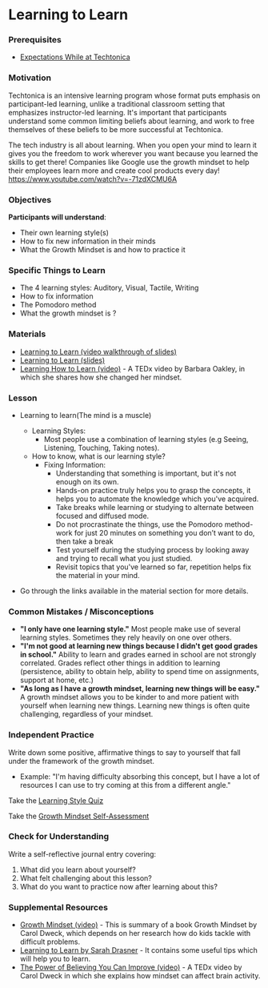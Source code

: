 # Learning to Learn

### Prerequisites

- [Expectations While at Techtonica](https://docs.google.com/document/d/1IWny-IXB-XDWW21l3JODwPuh1QOVBFQbii_DjvF0g00/edit?usp=sharing)


### Motivation

Techtonica is an intensive learning program whose format puts emphasis on participant-led learning, unlike a traditional classroom setting that emphasizes instructor-led learning. It's important that participants understand some common limiting beliefs about learning, and work to free themselves of these beliefs to be more successful at Techtonica.

The tech industry is all about learning. When you open your mind to learn it gives you the freedom to work wherever you want because you learned the skills to get there! Companies like Google use the growth mindset to help their employees learn more and create cool products every day!
https://www.youtube.com/watch?v=-71zdXCMU6A

### Objectives

**Participants will understand**:

- Their own learning style(s)
- How to fix new information in their minds
- What the Growth Mindset is and how to practice it

### Specific Things to Learn

- The 4 learning styles: Auditory, Visual, Tactile, Writing
- How to fix information
- The Pomodoro method
- What the growth mindset is ?

### Materials

- [Learning to Learn (video walkthrough of slides)](https://drive.google.com/open?id=1Sgc7DxlKX37cd6v0GoIUmr7JWrUC7DIf)
- [Learning to Learn (slides)](https://docs.google.com/presentation/d/1pMkBP32lra-O_BS6kOqj81IzLspN1UtKT64jqOXS9Kc/edit?usp=sharing)
- [Learning How to Learn (video)](https://www.youtube.com/watch?v=O96fE1E-rf8) - A TEDx video by Barbara Oakley, in which she shares how she changed her mindset.

### Lesson

- Learning to learn(The mind is a muscle)

  - Learning Styles:
    - Most people use a combination of learning styles (e.g Seeing, Listening, Touching, Taking notes).
  - How to know, what is our learning style?
    - Fixing Information:
      - Understanding that something is important, but it's not enough on its own.
      - Hands-on practice truly helps you to grasp the concepts, it helps you to automate the knowledge which you've acquired.
      - Take breaks while learning or studying to alternate between focused and diffused mode.
      - Do not procrastinate the things, use the Pomodoro method- work for just 20 minutes on something you don’t want to do, then take a break
      - Test yourself during the studying process by looking away and trying to recall what you just studied.
      - Revisit topics that you've learned so far, repetition helps fix the material in your mind.

- Go through the links available in the material section for more details.

### Common Mistakes / Misconceptions

- **"I only have one learning style."** Most people make use of several learning styles. Sometimes they rely heavily on one over others.
- **"I'm not good at learning new things because I didn't get good grades in school."** Ability to learn and grades earned in school are not strongly correlated. Grades reflect other things in addition to learning (persistence, ability to obtain help, ability to spend time on assignments, support at home, etc.)
- **"As long as I have a growth mindset, learning new things will be easy."** A growth mindset allows you to be kinder to and more patient with yourself when learning new things. Learning new things is often quite challenging, regardless of your mindset.


### Independent Practice

Write down some positive, affirmative things to say to yourself that fall under the framework of the growth mindset.

- Example: "I'm having difficulty absorbing this concept, but I have a lot of resources I can use to try coming at this from a different angle."

Take the [Learning Style Quiz](http://www.educationplanner.org/students/self-assessments/learning-styles-quiz.shtml)

Take the [Growth Mindset Self-Assessment](https://www.positivityguides.net/test-your-mindset-quiz/)


### Check for Understanding

Write a self-reflective journal entry covering:

1. What did you learn about yourself?
2. What felt challenging about this lesson?
3. What do you want to practice now after learning about this?


### Supplemental Resources

- [Growth Mindset (video)](https://www.youtube.com/watch?v=EyIF5VUOJc0) - This is summary of a book Growth Mindset by Carol Dweck, which depends on her research how do kids tackle with difficult problems.
- [Learning to Learn by Sarah Drasner](https://css-tricks.com/learning-to-learn/) - It contains some useful tips which will help you to learn.
- [The Power of Believing You Can Improve (video)](https://www.youtube.com/watch?v=_X0mgOOSpLU) - A TEDx video by Carol Dweck in which she explains how mindset can affect brain activity.
